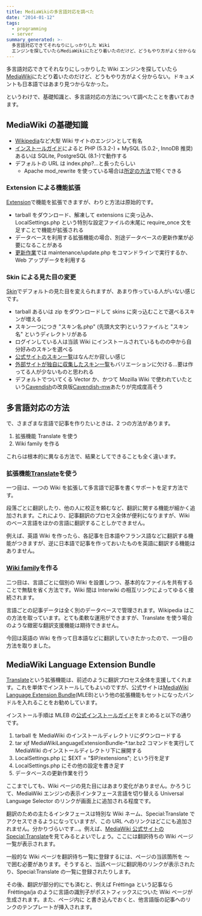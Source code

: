 ```yaml
---
title: MediaWikiの多言語対応を調べた
date: "2014-01-12"
tags:
  - programming
  - server
summary_generated: >-
  多言語対応できてそれなりにしっかりした Wiki
  エンジンを探していたらMediaWikiにたどり着いたのだけど、どうもやり方がよく分からない。ドキュメントも日本語ではあまり見つからなかった。というわけで、基礎知識と、多言語対応の方法について調べたことを書いておきます。Me...
---
```


多言語対応できてそれなりにしっかりした Wiki エンジンを探していたら[MediaWiki](http://www.mediawiki.org/wiki/MediaWiki)にたどり着いたのだけど、どうもやり方がよく分からない。ドキュメントも日本語ではあまり見つからなかった。

というわけで、基礎知識と、多言語対応の方法について調べたことを書いておきます。

## MediaWiki の基礎知識

- [Wikipedia](http://ja.wikipedia.org/)など大型 Wiki サイトのエンジンとして有名
- [インストールガイド](http://www.mediawiki.org/wiki/Manual:Installation_guide/ja#.E3.82.AF.E3.82.A4.E3.83.83.E3.82.AF.E3.82.A4.E3.83.B3.E3.82.B9.E3.83.88.E3.83.BC.E3.83.AB.E3.82.AC.E3.82.A4.E3.83.89)によると PHP (5.3.2-) + MySQL (5.0.2-, InnoDB 推奨)あるいは SQLite, PostgreSQL (8.1-)で動作する
- デフォルトの URL は index.php?…と長ったらしい
  - Apache mod_rewrite を使っている場合は[所定の方法](http://www.mediawiki.org/wiki/Manual:Short_URL/ja)で短くできる

### Extension による機能拡張

[Extension](http://www.mediawiki.org/wiki/Manual:Extensions/ja)で機能を拡張できますが、わりと方法は原始的です。

- tarball をダウンロード、解凍して extensions に突っ込み、LocalSettings.php という特別な設定ファイルの末尾に require_once 文を足すことで機能が拡張される
- データベースを利用する拡張機能の場合、別途データベースの更新作業が必要になることがある
- [更新作業](http://www.mediawiki.org/wiki/Manual:Upgrading/ja#.E6.9B.B4.E6.96.B0.E3.82.B9.E3.82.AF.E3.83.AA.E3.83.97.E3.83.88.E3.82.92.E5.AE.9F.E8.A1.8C)では maintenance/update.php をコマンドラインで実行するか、Web アップデータを利用する

### Skin による見た目の変更

[Skin](http://www.mediawiki.org/wiki/Manual:Skin_configuration/ja)でデフォルトの見た目を変えられますが、あまり作っている人がいない感じです。

- tarball あるいは zip をダウンロードして skins に突っ込むことで選べるスキンが増える
- スキン一つにつき "スキン名.php" (先頭大文字)というファイルと "スキン名" というディレクトリがある
- ログインしている人は当該 Wiki にインストールされているものの中から自分好みのスキンを選べる
- [公式サイトのスキン一覧](http://www.mediawiki.org/wiki/Category:All_skins)はなんだか寂しい感じ
- [外部サイトが独自に収集したスキン一覧](https://wikiapiary.com/wiki/Skin:Main_Page)もバリエーションに欠ける…要は作ってる人が少ないものと思われる
- デフォルトでついてくる Vector か、かつて Mozilla Wiki で使われていたという[Cavendish](http://www.mediawiki.org/wiki/Skin:Cavendish)の改良版[Cavendish-mw](http://sourceforge.net/projects/cavendishmw/ "Cavendish-MW | Free software downloads at SourceForge.net")あたりが完成度高そう

## 多言語対応の方法

で、さまざまな言語で記事を作りたいときは、2 つの方法があります。

1. 拡張機能 Translate を使う
2. Wiki family を作る

これらは根本的に異なる方法で、結果としてできることも全く違います。

### 拡張機能[Translate](http://www.mediawiki.org/wiki/Extension:Translate/ja)を使う

一つ目は、一つの Wiki を拡張して多言語で記事を書くサポートを足す方法です。

段落ごとに翻訳したり、他の人に校正を頼むなど、翻訳に関する機能が細かく追加されます。これにより、記事翻訳のプロセス全体が便利になりますが、Wiki のベース言語をほかの言語に翻訳することしかできません。

例えば、英語 Wiki を作ったら、各記事を日本語やフランス語などに翻訳する機能がつきますが、逆に日本語で記事を作っておいたものを英語に翻訳する機能はありません。

### [Wiki family](http://www.mediawiki.org/wiki/Manual:Wiki_family/ja)を作る

二つ目は、言語ごとに個別の Wiki を設置しつつ、基本的なファイルを共有することで無駄を省く方法です。Wiki 間は Interwiki の相互リンクによってゆるく接続されます。

言語ごとの記事データは全く別のデータベースで管理されます。Wikipedia はこの方法を取っています。とても柔軟な運用ができますが、Translate を使う場合のような緻密な翻訳支援機能は期待できません。

今回は英語の Wiki を作って日本語などに翻訳していきたかったので、一つ目の方法を取りました。

## MediaWiki Language Extension Bundle

[Translate](http://www.mediawiki.org/wiki/Extension:Translate)という拡張機能は、前述のように翻訳プロセス全体を支援してくれます。これを単体でインストールしてもよいのですが、公式サイトは[MediaWiki Language Extension Bundle](http://www.mediawiki.org/wiki/MediaWiki_Language_Extension_Bundle)(MLEB)という他の拡張機能もセットになったバンドルを入れることをお勧めしています。

インストール手順は MLEB の[公式インストールガイド](http://www.mediawiki.org/wiki/MLEB#Installation)をまとめると以下の通りです。

1. tarball を MediaWiki のインストールディレクトリにダウンロードする
2. tar xjf MediaWikiLanguageExtensionBundle-\*.tar.bz2 コマンドを実行して MediaWiki のインストールディレクトリ下に展開する
3. LocalSettings.php に $EXT = "$IP/extensions"; という行を足す
4. LocalSettings.php にその他の設定を書き足す
5. データベースの更新作業を行う

ここまでしても、Wiki ページの見た目にはあまり変化がありません。かろうじて、MediaWiki エンジンの表示インタフェース言語を切り替える Universal Language Selector のリンクが画面上に追加される程度です。

翻訳のための主たるインタフェースは特別な Wiki ネーム、Special:Translate でアクセスできるようになっていますが、この URL へのリンクはどこにも追加されません。分かりづらいです…。例えば、[MediaWiki 公式サイトの Special:Translate](http://www.mediawiki.org/wiki/Special:Translate?language=ja)を見てみるとよいでしょう。ここには翻訳待ちの Wiki ページ一覧が表示されます。

一般的な Wiki ページを翻訳待ち一覧に登録するには、ページの当該箇所を <translate>～</translate> で囲む必要があります。そうすると、当該ページに翻訳用のリンクが表示されたり、Special:Translate の一覧に登録されたりします。

その後、翻訳が部分的にでも済むと、例えば Fréttinga という記事なら  Fréttinga/ja のように言語の識別子がポストフィックスについた Wiki ページが生成されます。また、ページ内に <languages /> と書き込んでおくと、他言語版の記事へのリンクのテンプレートが挿入されます。
